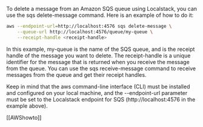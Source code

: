 To delete a message from an Amazon SQS queue using Localstack, you can use the sqs delete-message command. Here is an example of how to do it:
```bash
aws --endpoint-url=http://localhost:4576 sqs delete-message \
    --queue-url http://localhost:4576/queue/my-queue \
    --receipt-handle <receipt-handle>
```
In this example, my-queue is the name of the SQS queue, and <receipt-handle> is the receipt handle of the message you want to delete. The receipt-handle is a unique identifier for the message that is returned when you receive the message from the queue. You can use the sqs receive-message command to receive messages from the queue and get their receipt handles.

Keep in mind that the aws command-line interface (CLI) must be installed and configured on your local machine, and the --endpoint-url parameter must be set to the Localstack endpoint for SQS (http://localhost:4576 in the example above).


[[AWShowto]]